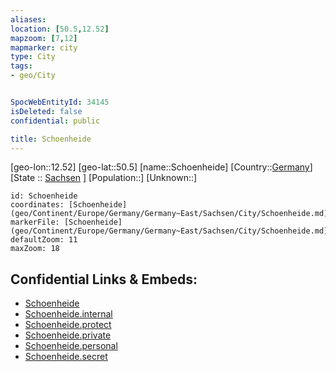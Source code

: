 ```yaml
---
aliases: 
location: [50.5,12.52]
mapzoom: [7,12] 
mapmarker: city 
type: City
tags:
- geo/City


SpocWebEntityId: 34145
isDeleted: false
confidential: public

title: Schoenheide
---
```

[geo-lon::12.52]
[geo-lat::50.5]
[name::Schoenheide]
[Country::[Germany](geo/Continent/Europe/Germany.md)]
[State :: [Sachsen](geo/Continent/Europe/Germany/Germany~East/Sachsen.md) ]
[Population::]
[Unknown::]


```leaflet
id: Schoenheide
coordinates: [Schoenheide](geo/Continent/Europe/Germany/Germany~East/Sachsen/City/Schoenheide.md)
markerFile: [Schoenheide](geo/Continent/Europe/Germany/Germany~East/Sachsen/City/Schoenheide.md)
defaultZoom: 11 
maxZoom: 18
```


## Confidential Links & Embeds: 
- [Schoenheide](../../../../../../../../_public/geo/Continent/Europe/Germany/Germany~East/Sachsen/City/Schoenheide.md) 
- [Schoenheide.internal](../../../../../../../../_internal/geo/Continent/Europe/Germany/Germany~East/Sachsen/City/Schoenheide.internal.md) 
- [Schoenheide.protect](../../../../../../../../_protect/geo/Continent/Europe/Germany/Germany~East/Sachsen/City/Schoenheide.protect.md) 
- [Schoenheide.private](../../../../../../../../_private/geo/Continent/Europe/Germany/Germany~East/Sachsen/City/Schoenheide.private.md) 
- [Schoenheide.personal](../../../../../../../../_personal/geo/Continent/Europe/Germany/Germany~East/Sachsen/City/Schoenheide.personal.md) 
- [Schoenheide.secret](../../../../../../../../_secret/geo/Continent/Europe/Germany/Germany~East/Sachsen/City/Schoenheide.secret.md) 
